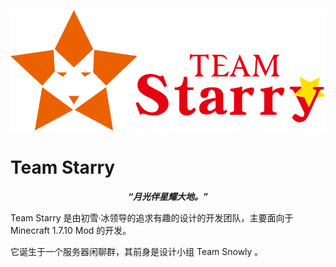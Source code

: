 ![](Logo_Benners.png)

# Team Starry

***<center> “月光伴星耀大地。”</center>***

Team Starry 是由初雪·冰领导的追求有趣的设计的开发团队，主要面向于 Minecraft 1.7.10 Mod 的开发。

它诞生于一个服务器闲聊群，其前身是设计小组 Team Snowly 。
